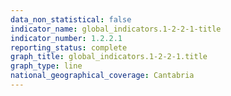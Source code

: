 ```yaml
---
data_non_statistical: false
indicator_name: global_indicators.1-2-2-1-title
indicator_number: 1.2.2.1
reporting_status: complete
graph_title: global_indicators.1-2-2-1.title
graph_type: line
national_geographical_coverage: Cantabria
---
```

